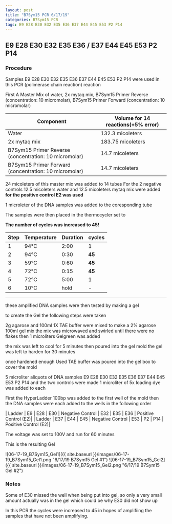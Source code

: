 ```yaml
---
layout: post
title: "B7Sym15 PCR 6/17/19"
categories: B7Sym15 PCR
tags: E9 E28 E30 E32 E35 E36 E37 E44 E45 E53 P2 P14
---
```


##  E9 E28 E30 E32 E35 E36 / E37 E44 E45 E53 P2 P14

### Procedure

Samples  E9 E28 E30 E32 E35 E36 E37 E44 E45 E53 P2 P14 were used in this PCR (polimerase chain reaction) reaction 

First A Master Mix of water, 2x mytaq mix, B7Sym15 Primer Reverse (concentration: 10 micromolar), B7Sym15 Primer Forward (concentration: 10 micromolar)


|Component| Volume for 14 reactions(+5% error)|
|---------|---------------------------|
|Water| 132.3 micoleters|
|2x mytaq mix| 183.75 micoleters|
|B7Sym15 Primer Reverse (concentration: 10 micromolar)| 14.7 micoleters|
|B7Sym15 Primer Forward (concentration: 10 micromolar)| 14.7 micoleters|

24 micoleters of this master mix was added to 14 tubes 
For the 2 negative controls 12.5 micoleters water and 12.5 micoleters mytaq mix were added
**for the positive control E2 was used**

1 microleter of the DNA samples was added to the coresponding tube

The samples were then placed in the thermocycler set to 

**The number of cycles was increased to 45!**

|Step|Temperature|Duration|cycles|
|----|-------|--------|-------|
|1|94°C|2:00|1|
|2|94°C|0:30|**45**|
|3|59°C|0:60|**45**|
|4|72°C|0:15|**45**|
|5|72°C|5:00|1|
|6|10°C|hold|-|

___________

these amplified DNA samples were then tested by making a gel

to create the Gel the following steps were taken 

2g agarose and 100ml 1X TAE buffer were mixed to make a 2% agarose 100ml gel mix 
the mix was microwaved and swirled until there were no flakes 
then 1 microliters Gelgreen was added

the mix was left to cool for 5 minutes then poured into the gel mold
the gel was left to harden for 30 minutes 

once hardened enough Used TAE buffer was poured into the gel box to cover the mold

5 microliter aliquots of DNA samples  E9 E28 E30 E32 E35 E36 E37 E44 E45 E53 P2 P14  and the two controls were made 
1 microliter of 5x loading dye was added to each

First the HyperLadder 100bp was added to the first well of the mold 
then the DNA samples were each added to the wells in the following order 

| Ladder | E9 | E28 | E30 | Negative Control | E32 | E35 | E36 | Positive Control (E2)|
| Ladder | E37 | E44 | E45 | Negative Control | E53 | P2 | P14 | Positive Control (E2)|

The voltage was set to 100V and run for 60 minutes


This is the resulting Gel

![06-17-19_B7Sym15_Gel1]({{ site.baseurl }}/images/06-17-19_B7Sym15_Gel1.png "6/17/19 B7Sym15 Gel #1")
![06-17-19_B7Sym15_Gel2]({{ site.baseurl }}/images/06-17-19_B7Sym15_Gel2.png "6/17/19 B7Sym15 Gel #2")

### Notes

Some of E30 missed the well when being put into gel, so only a very small amount actually was in the gel which could be why E30 did not show up

In this PCR the cycles were increased to 45 in hopes of amplifiing the samples that have not been amplifying. 
